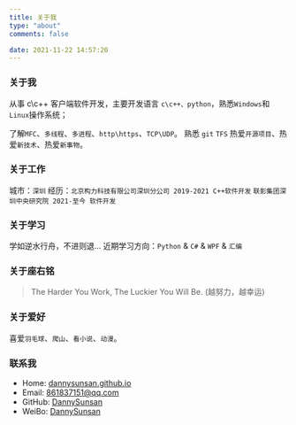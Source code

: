 ```yaml
---
title: 关于我
type: "about"
comments: false

date: 2021-11-22 14:57:20
---
```

### 关于我
从事 c\c++ 客户端软件开发，主要开发语言 `c\c++、python`，熟悉`Windows`和`Linux`操作系统；

了解`MFC`、`多线程`、`多进程`、`http\https`、`TCP\UDP`。
熟悉 `git` `TFS`
热爱`开源项目`、热爱`新技术`、热爱`新事物`。
### 关于工作
城市：`深圳`
经历：`北京构力科技有限公司深圳分公司 2019-2021 C++软件开发`
     `联影集团深圳中央研究院 2021-至今 软件开发`
### 关于学习
学如逆水行舟，不进则退...
近期学习方向：`Python` & `C#` & `WPF` & `汇编`
### 关于座右铭
> The Harder You Work, The Luckier You Will Be. (越努力，越幸运)

### 关于爱好
喜爱`羽毛球`、`爬山`、`看小说`、`动漫`。
### 联系我
* Home: [dannysunsan.github.io](https://dannysunsan.github.io/)
* Email: 861837151@qq.com
* GitHub: [DannySunsan](https://github.com/DannySunsan)
* WeiBo: [DannySunsan](http://weibo.com/WongMinHo)